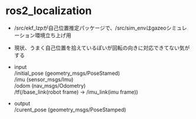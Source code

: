 # ros2_localization

- /src/ekf_lzpが自己位置推定パッケージで、/src/sim_envはgazeoシミュレーション環境立ち上げ用

- 現状、うまく自己位置を拾えているぽいが回転の向きに対応できてない気がする

- input  
/initial_pose (geometry_msgs/PoseStamed)  
/imu (sensor_msgs/Imu)  
/odom (nav_msgs/Odometry)  
/tf(/base_link(robot frame) → /imu_link(imu frame))  
- output  
/curent_pose (geometry_msgs/PoseStamped)  

